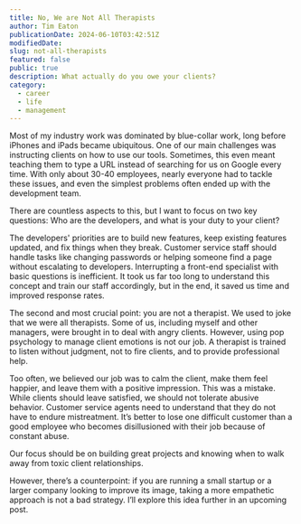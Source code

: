 ```yaml
---
title: No, We are Not All Therapists
author: Tim Eaton
publicationDate: 2024-06-10T03:42:51Z
modifiedDate:
slug: not-all-therapists
featured: false
public: true
description: What actually do you owe your clients?
category:
  - career
  - life
  - management
---
```


Most of my industry work was dominated by blue-collar work, long before iPhones and iPads became ubiquitous. One of our main challenges was instructing clients on how to use our tools. Sometimes, this even meant teaching them to type a URL instead of searching for us on Google every time. With only about 30-40 employees, nearly everyone had to tackle these issues, and even the simplest problems often ended up with the development team.

There are countless aspects to this, but I want to focus on two key questions: Who are the developers, and what is your duty to your client?

The developers' priorities are to build new features, keep existing features updated, and fix things when they break. Customer service staff should handle tasks like changing passwords or helping someone find a page without escalating to developers. Interrupting a front-end specialist with basic questions is inefficient. It took us far too long to understand this concept and train our staff accordingly, but in the end, it saved us time and improved response rates.

The second and most crucial point: you are not a therapist. We used to joke that we were all therapists. Some of us, including myself and other managers, were brought in to deal with angry clients. However, using pop psychology to manage client emotions is not our job. A therapist is trained to listen without judgment, not to fire clients, and to provide professional help.

Too often, we believed our job was to calm the client, make them feel happier, and leave them with a positive impression. This was a mistake. While clients should leave satisfied, we should not tolerate abusive behavior. Customer service agents need to understand that they do not have to endure mistreatment. It’s better to lose one difficult customer than a good employee who becomes disillusioned with their job because of constant abuse.

Our focus should be on building great projects and knowing when to walk away from toxic client relationships.

However, there’s a counterpoint: if you are running a small startup or a larger company looking to improve its image, taking a more empathetic approach is not a bad strategy. I’ll explore this idea further in an upcoming post.
